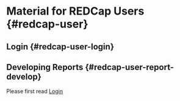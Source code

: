 Material for REDCap Users {#redcap-user}
====================================

Login {#redcap-user-login}
------------------------------------

Developing Reports {#redcap-user-report-develop}
------------------------------------
Please first read [Login](#redcap-user-login)
